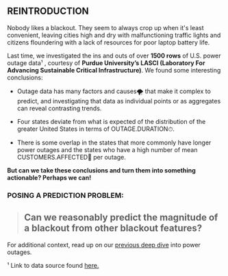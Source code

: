 
## REINTRODUCTION

Nobody likes a blackout. They seem to always crop up when it's least convenient, leaving cities high and dry with malfunctioning traffic lights and citizens floundering with a lack of resources for poor laptop battery life.

Last time, we investigated the ins and outs of over **1500 rows** of U.S. power outage data¹ , courtesy of **Purdue University’s LASCI (Laboratory For Advancing Sustainable Critical Infrastructure)**. We found some interesting conclusions:



- Outage data has many factors and causes🌪️ that make it complex to predict, and investigating that data as individual points or as aggregates can reveal contrasting trends.

-  Four states deviate from what is expected of the distribution of the greater United States in terms of OUTAGE.DURATION⏱.

- There is some overlap in the states that more commonly have longer power outages and the states who have a high number of mean CUSTOMERS.AFFECTED🚶 per outage.



**But can we take these conclusions and turn them into something actionable? Perhaps we can!**




### POSING A PREDICTION PROBLEM:
> ## Can we reasonably predict the magnitude of a blackout from other blackout features?




For additional context, read up on our [previous deep dive](https://nickswetucsd.github.io/poweroutages/) into power outages.




¹ Link to data source found [here.](https://engineering.purdue.edu/LASCI/research-data/outages/outagerisks)
